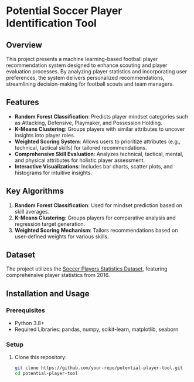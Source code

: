 # Potential Soccer Player Identification Tool

## Overview
This project presents a machine learning-based football player recommendation system designed to enhance scouting and player evaluation processes. By analyzing player statistics and incorporating user preferences, the system delivers personalized recommendations, streamlining decision-making for football scouts and team managers.

## Features
- **Random Forest Classification**: Predicts player mindset categories such as Attacking, Defensive, Playmaker, and Possession Holding.
- **K-Means Clustering**: Groups players with similar attributes to uncover insights into player roles.
- **Weighted Scoring System**: Allows users to prioritize attributes (e.g., technical, tactical skills) for tailored recommendations.
- **Comprehensive Skill Evaluation**: Analyzes technical, tactical, mental, and physical attributes for holistic player assessment.
- **Interactive Visualizations**: Includes bar charts, scatter plots, and histograms for intuitive insights.

## Key Algorithms
1. **Random Forest Classification**: Used for mindset prediction based on skill averages.
2. **K-Means Clustering**: Groups players for comparative analysis and regression target generation.
3. **Weighted Scoring Mechanism**: Tailors recommendations based on user-defined weights for various skills.

## Dataset
The project utilizes the [Soccer Players Statistics Dataset](https://www.kaggle.com/datasets/antoinekrajnc/soccer-players-statistics/data), featuring comprehensive player statistics from 2016.

## Installation and Usage

### Prerequisites
- Python 3.8+
- Required Libraries: pandas, numpy, scikit-learn, matplotlib, seaborn

### Setup
1. Clone this repository:
   ```bash
   git clone https://github.com/your-repo/potential-player-tool.git
   cd potential-player-tool
